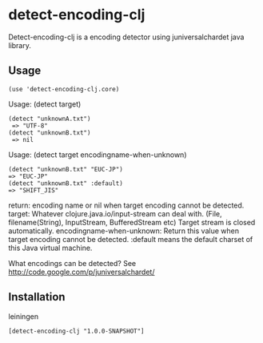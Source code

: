 # detect-encoding-clj

Detect-encoding-clj is a encoding detector using juniversalchardet java library.

## Usage
    (use 'detect-encoding-clj.core)

Usage: (detect target)

    (detect "unknownA.txt")
     => "UTF-8"
    (detect "unknownB.txt")
     => nil

Usage: (detect target encodingname-when-unknown)

    (detect "unknownB.txt" "EUC-JP")
    => "EUC-JP"
    (detect "unknownB.txt" :default)
    => "SHIFT_JIS"

return:
   encoding name or nil when target encoding cannot be detected.
target:
   Whatever clojure.java.io/input-stream can deal with.
   (File, filename(String), InputStream, BufferedStream etc)
    Target stream is closed automatically.
encodingname-when-unknown:
   Return this value when target encoding cannot be detected.
   :default means the default charset of this Java virtual machine.

What encodings can be detected?
See http://code.google.com/p/juniversalchardet/

## Installation

leiningen

    [detect-encoding-clj "1.0.0-SNAPSHOT"]
